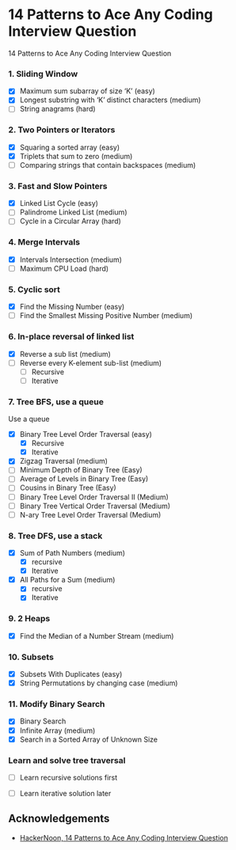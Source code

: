# 14 Patterns to Ace Any Coding Interview Question

14 Patterns to Ace Any Coding Interview Question
### 1. Sliding Window
- [x] Maximum sum subarray of size ‘K’ (easy)
- [x] Longest substring with ‘K’ distinct characters (medium)
- [ ] String anagrams (hard)

### 2. Two Pointers or Iterators
- [x] Squaring a sorted array (easy)
- [x] Triplets that sum to zero (medium)
- [ ] Comparing strings that contain backspaces (medium)

### 3. Fast and Slow Pointers
- [x] Linked List Cycle (easy)
- [ ] Palindrome Linked List (medium)
- [ ] Cycle in a Circular Array (hard)

### 4. Merge Intervals
- [x] Intervals Intersection (medium)
- [ ] Maximum CPU Load (hard)

### 5. Cyclic sort
- [x] Find the Missing Number (easy)
- [ ] Find the Smallest Missing Positive Number (medium)

### 6. In-place reversal of linked list
- [x] Reverse a sub list (medium)
- [ ] Reverse every K-element sub-list (medium)
  - [ ] Recursive
  - [ ] Iterative
### 7. Tree BFS, use a queue
Use a queue
- [x] Binary Tree Level Order Traversal (easy)
  - [x] Recursive
  - [x] Iterative
- [x] Zigzag Traversal (medium)
- [ ] Minimum Depth of Binary Tree (Easy)
- [ ] Average of Levels in Binary Tree (Easy)
- [ ] Cousins in Binary Tree (Easy)
- [ ] Binary Tree Level Order Traversal II (Medium)
- [ ] Binary Tree Vertical Order Traversal (Medium)
- [ ] N-ary Tree Level Order Traversal (Medium)

### 8. Tree DFS, use a stack
- [x] Sum of Path Numbers (medium)
  - [x] recursive
  - [x] Iterative

- [x] All Paths for a Sum (medium)
  - [x] recursive
  - [x] Iterative

### 9. 2 Heaps
- [x] Find the Median of a Number Stream (medium)

### 10. Subsets
- [x] Subsets With Duplicates (easy)
- [x] String Permutations by changing case (medium)

### 11. Modify Binary Search
- [x] Binary Search
- [x] Infinite Array (medium)
- [x] Search in a Sorted Array of Unknown Size

### Learn and solve tree traversal
- [ ] Learn recursive solutions first
- [ ] Learn iterative solution later



## Acknowledgements
- [HackerNoon, 14 Patterns to Ace Any Coding Interview Question](https://hackernoon.com/14-patterns-to-ace-any-coding-interview-question-c5bb3357f6ed)


